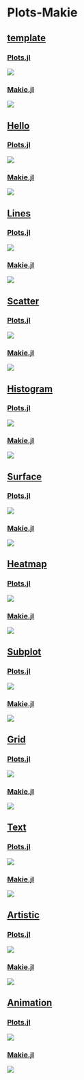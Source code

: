 # Plots-Makie

## [template](./template)

### [Plots.jl](./template/plots.jl)
![](./template/plots.svg)

### [Makie.jl](./template/makie.jl)
![](./template/makie.svg)

## [Hello](./hello)

### [Plots.jl](./hello/plots.jl)
![](./hello/plots.svg)

### [Makie.jl](./hello/makie.jl)
![](./hello/makie.svg)

## [Lines](./lines)

### [Plots.jl](./lines/plots.jl)
![](./lines/plots.svg)

### [Makie.jl](./lines/makie.jl)
![](./lines/makie.svg)

## [Scatter](./scatter)

### [Plots.jl](./scatter/plots.jl)
![](./scatter/plots.svg)

### [Makie.jl](./scatter/makie.jl)
![](./scatter/makie.svg)

## [Histogram](./histogram)

### [Plots.jl](./histogram/plots.jl)
![](./histogram/plots.svg)

### [Makie.jl](./histogram/makie.jl)
![](./histogram/makie.svg)

## [Surface](./surface)

### [Plots.jl](./surface/plots.jl)
![](./surface/plots.png)

### [Makie.jl](./surface/makie.jl)
![](./surface/makie.png)

## [Heatmap](./heatmap)

### [Plots.jl](./heatmap/plots.jl)
![](./heatmap/plots.svg)

### [Makie.jl](./heatmap/makie.jl)
![](./heatmap/makie.svg)

## [Subplot](./subplot)

### [Plots.jl](./subplot/plots.jl)
![](./subplot/plots.svg)

### [Makie.jl](./subplot/makie.jl)
![](./subplot/makie.svg)

## [Grid](./grid)

### [Plots.jl](./grid/plots.jl)
![](./grid/plots.svg)

### [Makie.jl](./grid/makie.jl)
![](./grid/makie.svg)

## [Text](./text)

### [Plots.jl](./text/plots.jl)
![](./text/plots.svg)

### [Makie.jl](./text/makie.jl)
![](./text/makie.svg)

## [Artistic](./artistic)

### [Plots.jl](./artistic/plots.jl)
![](./artistic/plots.svg)

### [Makie.jl](./artistic/makie.jl)
![](./artistic/makie.svg)

## [Animation](./animation)

### [Plots.jl](./animation/plots.jl)
![](./animation/plots.gif)

### [Makie.jl](./animation/makie.jl)
![](./animation/makie.gif)

